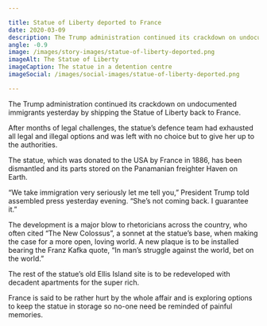 ```yaml
---

title: Statue of Liberty deported to France
date: 2020-03-09
description: The Trump administration continued its crackdown on undocumented immigrants yesterday by shipping the Statue of Liberty back to France.
angle: -0.9
image: /images/story-images/statue-of-liberty-deported.png
imageAlt: The Statue of Liberty
imageCaption: The statue in a detention centre
imageSocial: /images/social-images/statue-of-liberty-deported.png

---
```


The Trump administration continued its crackdown on undocumented immigrants yesterday by shipping the Statue of Liberty back to France.

After months of legal challenges, the statue’s defence team had exhausted all legal and illegal options and was left with no choice but to give her up to the authorities.

The statue, which was donated to the USA by France in 1886, has been dismantled and its parts stored on the Panamanian freighter Haven on Earth.

“We take immigration very seriously let me tell you,” President Trump told assembled press yesterday evening. “She’s not coming back. I guarantee it.”

The development is a major blow to rhetoricians across the country, who often cited “The New Colossus”, a sonnet at the statue’s base, when making the case for a more open, loving world. A new plaque is to be installed bearing the Franz Kafka quote, “In man’s struggle against the world, bet on the world.”

The rest of the statue’s old Ellis Island site is to be redeveloped with decadent apartments for the super rich.

France is said to be rather hurt by the whole affair and is exploring options to keep the statue in storage so no-one need be reminded of painful memories.